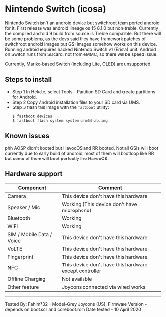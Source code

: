 # Nintendo Switch (icosa)

Nintendo Switch isn't an android device but switchroot team ported android for it. First release was android lineage os 15 8.1.0 but non-treble. Currently the compiled android 9 build from source is Treble compatible. But there will be some problems, as the devs said they have framework patches of switchroot android images but GSI images somehow works on this device. Running android requires hacked Nintendo Switch v1 (Erista) unit. Android on Switch runs from SDcard, not from eMMC, so there will be speed issue.

Currently, Mariko-based Switch (including Lite, OLED) are unsupported.

## Steps to install

* Step 1
    In Hekate, select Tools - Partition SD Card and create partitions for Android.
* Step 2
    Copy Android installation files to your SD card via UMS.
* Step 3 flash this image with the `fastboot` utility:
    ```
    $ fastboot devices
    $ fastboot flash system system-arm64-ab.img
    ```
    
## Known issues
phh AOSP didn't booted but HavocOS and RR booted. Not all GSIs will boot currently due to early build of android, most of them will bootloop like RR but some of them will boot perfectly like HavocOS.

## Hardware support

| Component                 |      Comment                                              |
|---------------------------|-----------------------------------------------------------|
| Camera                    | This device don't have this hardware                      |
| Speaker / Mic             | Working (This device don't have microphone)               |
| Bluetooth                 | Working                                                   |
| WiFi                      | Working                                                   |
| SIM / Mobile Data / Voice | This device don't have this hardware                      |
| VoLTE                     | This device don't have this hardware                      |
| Fingerprint               | This device don't have this hardware                      |
| NFC                       | This device don't have this hardware except controller                                                    |
| Offline Charging          | Not available                                             |
| Other feature             | Joycons connected via wired works                         |
---

Tested By: Fahim732 - Model-Grey Joycons (US), Firmware Version - depends on boot.scr and coreboot.rom Date tested - 10 April 2020